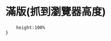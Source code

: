 <!-- index.html -->

<!-- _____________________  style.css _________________________ -->

<!-- style.css -->

# 滿版(抓到瀏覽器高度)

```html,body{
    height:100%
}
```
